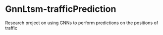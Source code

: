 # GnnLtsm-trafficPrediction
Research project on using GNNs to perform predictions on the positions of traffic
